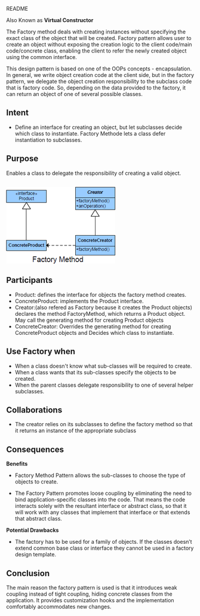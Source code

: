 README

Also Known as **Virtual Constructor**

The Factory method deals with creating instances without specifying the exact class of the object that will be created.
Factory pattern allows user to create an object without exposing the creation logic to the client code/main code/concrete class, enabling the client to refer the newly created object using the common interface.

This design pattern is based on one of the OOPs concepts - encapsulation. In general, we write object creation code at the client side, but in the factory pattern, we delegate the object creation responsibility to the subclass code that is factory code. So, depending on the data provided to the factory, it can return an object of one of several possible classes.

## Intent ##

+	Define an interface for creating an object, but let subclasses decide which class to instantiate. Factory Methode lets a class defer instantiation to subclasses.

## Purpose ##

Enables a class to delegate the responsibility of creating a valid object.

##
![alt text](./Images/Factory-1.md.png "Factory")


## Participants ##

+ Product: defines the interface for objects the factory method creates.
+ ConcreteProduct: implements the Product interface.
+ Creator:(also refered as Factory because it creates the Product objects) declares the method FactoryMethod, which returns a Product object. May call the generating method for creating Product objects
+ ConcreteCreator: Overrides the generating method for creating ConcreteProduct objects and Decides which class to instantiate.

## Use Factory when ##

+	When a class doesn't know what sub-classes will be required to create.
+	When a class wants that its sub-classes specify the objects to be created.
+	When the parent classes delegate responsibility to one of several helper subclasses.

## Collaborations ##
+	The creator relies on its subclasses to define the factory method so that it returns an instance of the appropriate subclass

## Consequences ##

**Benefits**

+	Factory Method Pattern allows the sub-classes to choose the type of objects to create.

+	The Factory Pattern promotes loose coupling by eliminating the need to bind application-specific classes into the code. That means the code interacts solely with the resultant interface or abstract class, so that it will work with any classes that implement that interface or that extends that abstract class.

**Potential Drawbacks**

+	The factory has to be used for a family of objects. If the classes doesn’t extend common base class or interface they cannot be used in a factory design template.

## Conclusion

The main reason the factory pattern is used is that it introduces weak coupling instead of tight coupling, hiding concrete classes from the application. It provides customization hooks and the implementation comfortably accommodates new changes.
